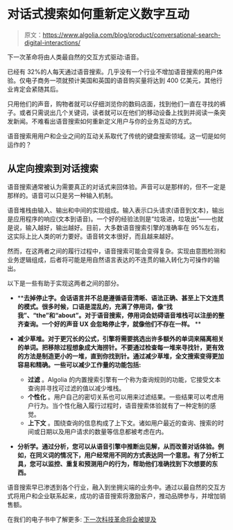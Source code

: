 # 对话式搜索如何重新定义数字互动

> 原文：<https://www.algolia.com/blog/product/conversational-search-digital-interactions/>

下一次革命将由人类最自然的交互方式驱动:语音。

已经有 32%的人每天通过语音搜索。几乎没有一个行业不增加语音搜索的用户体验。仅电子商务一项就预计美国和英国的语音购买量将达到 400 亿美元，其他行业肯定会紧随其后。

只用他们的声音，购物者就可以仔细浏览你的数码店面，找到他们一直在寻找的裤子。或者只需说出几个关键词，读者就可以在他们的移动设备上找到并阅读一条突发新闻。不难看出语音搜索如何重新定义用户与你的业务互动的方式。

语音搜索用用户和企业之间的互动关系取代了传统的键盘搜索领域。这一切是如何运作的？

## [](#search-from-directional-to-conversational)**从定向搜索到对话搜索**

语音搜索通常被认为需要真正的对话式来回体验。声音可以是那样的，但不一定是那样的。语音可以只是另一种输入机制。

语音堆栈由输入、输出和中间的实现组成。输入表示口头请求(语音到文本)，输出是应用程序的响应(文本到语音)。一个好的经验法则是“垃圾进，垃圾出”——也就是说，输入越好，输出越好。目前，大多数语音搜索引擎的准确率在 95%左右，这实际上比人类的听力要好。语音转文本很好，而且越来越好。

然而，在这两者之间的履行过程中，语音搜索可能会变得复杂。实现由意图检测和业务逻辑组成，后者将可能是用自然语言表达的不连贯的输入转化为可操作的输出。

以下是一些有助于实现这两者之间的部分。

*   ****去掉停止字。会话语言并不总是遵循语音清晰、语法正确、甚至上下文连贯的模式。很多时候，口语是混乱的，充满了停用词，像“找我”、“the”和“about”。对于语音搜索，停用词会妨碍语音堆栈可以注册的整齐查询。一个好的声音 UX 会忽略停止字，就像他们不存在一样。** **
*   ******减少草堆。对于更冗长的公式，引擎将需要挑选出许多额外的单词来隔离相关的单词。把移除过程想象成大海捞针。不要通过检查每一堆来寻找针，更有效的方法是制造更小的一堆，直到你找到针。通过减少草堆，全文搜索变得更加容易和精确。一些可以减少工作量的功能包括:******
    *   **过滤** 。Algolia 的内置搜索引擎有一个称为查询规则的功能，它接受文本查询并寻找可过滤的值以减少堆栈。
    *   **个性化** 。用户自己的密切关系也可以用来过滤结果。一些结果可以考虑用户行为。当个性化融入履行过程时，语音搜索体验就有了一种定制的感觉。
    *   **上下文** 。围绕查询的信息构成了上下文。诸如用户最近的查询、搜索的时间或日期以及用户请求的数量等信息都被考虑在内。 

*   **分析学。通过分析，您可以从语音引擎中推断出见解，从而改善对话体验。例如，在同义词的情况下，用户经常用不同的方式表达同一个意思。有了分析工具，您可以监控、重复和预测用户的行为，帮助他们准确找到下次想要的东西。**

语音搜索早已渗透到各个行业，融入到坐拥尖端的业务中。通过以最自然的交互方式将用户和企业联系起来，成功的语音搜索将激励客户，推动品牌参与，并增加销售额。 

在我们的电子书中了解更多: [下一次科技革命将会被提及](https://go.algolia.com/tech-voice-search)